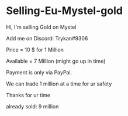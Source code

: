 # Selling-Eu-Mystel-gold


Hi, I'm selling Gold on Mystel

Add me on Discord: Trykan#9306


Price = 10 $ for 1 Million

Available = 7 Million (might go up in time)

Payment is only via PayPal.

We can trade 1 million at a time for ur safety

Thanks for ur time

already sold: 9 million
